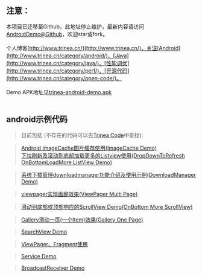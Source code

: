 ## 注意： ##
本项目已迁移至Github，此地址停止维护，最新内容请访问[AndroidDemo@Github](https://github.com/Trinea/AndroidDemo)，欢迎star或fork。<br /><br />
个人博客[http://www.trinea.cn/](http://www.trinea.cn/)，关注[Android](http://www.trinea.cn/category/android/)、[Java](http://www.trinea.cn/category/java/)、[性能调优](http://www.trinea.cn/category/perf/)、[开源代码](http://www.trinea.cn/category/open-code/)。
<br /><br />
Demo APK地址见[trinea-android-demo.apk](https://play.google.com/store/apps/details?id=cn.trinea.android.demo)<br /><br />
## android示例代码 ##
> 目前包括 (不存在的代码可以去[Trinea Code](https://code.google.com/p/trinea-code/)中查找):

> [Android ImageCache图片缓存使用(ImageCache Demo)](http://www.trinea.cn/android/android-imagecache%e5%9b%be%e7%89%87%e7%bc%93%e5%ad%98%ef%bc%8c%e4%bd%bf%e7%94%a8%e7%ae%80%e5%8d%95%ef%bc%8c%e6%94%af%e6%8c%81%e9%a2%84%e5%8f%96%ef%bc%8c%e6%94%af%e6%8c%81%e5%a4%9a%e7%a7%8d%e7%bc%93/)<br />
> [下拉刷新及滚动到底部加载更多的Listview使用(DropDownToRefresh OnBottomLoadMore ListView Demo)](http://www.trinea.cn/android/%E6%BB%9A%E5%8A%A8%E5%88%B0%E5%BA%95%E9%83%A8%E5%8A%A0%E8%BD%BD%E6%9B%B4%E5%A4%9A%E5%8F%8A%E4%B8%8B%E6%8B%89%E5%88%B7%E6%96%B0listview%E7%9A%84%E4%BD%BF%E7%94%A8)

> [系统下载管理downloadmanager功能介绍及使用示例(DownloadManager Demo)](http://www.trinea.cn/android/android系统下载管理downloadmanager功能介绍及使用示例)

> [viewpager实现画廊效果(ViewPager Multi Page)](http://www.trinea.cn/android/viewpager%E5%AE%9E%E7%8E%B0%E7%94%BB%E5%BB%8A%E4%B8%80%E5%B1%8F%E5%A4%9A%E4%B8%AAfragment%E6%95%88%E6%9E%9C/)

> [滑动到底部或顶部响应的ScrollView Demo(OnBottom More ScrollView)](http://www.trinea.cn/android/%e6%bb%9a%e5%8a%a8%e5%88%b0%e5%ba%95%e9%83%a8%e6%88%96%e9%a1%b6%e9%83%a8%e5%93%8d%e5%ba%94%e7%9a%84scrollview%e4%bd%bf%e7%94%a8/)

> [Gallery滑动一页(一个Item)效果(Gallery One Page)](http://www.trinea.cn/android/gallery%e6%bb%91%e5%8a%a8%e4%b8%80%e9%a1%b5%e4%b8%80%e4%b8%aaitem%e6%95%88%e6%9e%9c/)

> [SearchView Demo](http://www.trinea.cn/android/android-searchview介绍及搜索提示实现/)


> [ViewPager、Fragment使用](http://www.cnblogs.com/trinea/archive/2012/11/23/2771273.html)

> [Service Demo](http://www.cnblogs.com/trinea/archive/2012/11/08/2699856.html)

> [BroadcastReceiver Demo](http://www.cnblogs.com/trinea/archive/2012/11/09/2763182.html)